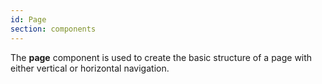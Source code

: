 ```yaml
---
id: Page
section: components
---
```

The **page** component is used to create the basic structure of a page with either vertical or horizontal navigation.
